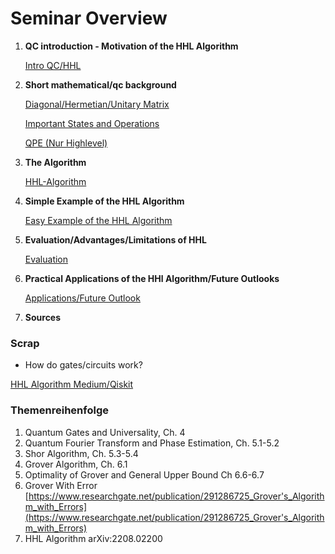 # Seminar Overview

1. **QC introduction - Motivation of the HHL Algorithm**
    
    [Intro QC/HHL](Seminar%20Overview%2064d5a2a647d14cc59cd27fc37061590c/Intro%20QC%20HHL%20df314dcfa4b4404ba92d74c4a0240341.md)
    
2. **Short mathematical/qc background**
    
    [Diagonal/Hermetian/Unitary Matrix ](Seminar%20Overview%2064d5a2a647d14cc59cd27fc37061590c/Diagonal%20Hermetian%20Unitary%20Matrix%20e7163e3a52a749b5afff7d0b62e43975.md)
    
    [Important States and Operations](Seminar%20Overview%2064d5a2a647d14cc59cd27fc37061590c/Important%20States%20and%20Operations%20a183650dcd3b461a89b79c0df0b7f44c.md)
    
    [QPE (Nur Highlevel)](Seminar%20Overview%2064d5a2a647d14cc59cd27fc37061590c/QPE%20(Nur%20Highlevel)%208f0a5e4da98e4981b1e687edf243ed64.md)
    
3. **The Algorithm**
    
    [HHL-Algorithm](Seminar%20Overview%2064d5a2a647d14cc59cd27fc37061590c/HHL-Algorithm%207ba46b86df47407a92db5fb10bb1ebb8.md)
    
4. **Simple Example of the HHL Algorithm**
    
    [Easy Example of the HHL Algorithm](Seminar%20Overview%2064d5a2a647d14cc59cd27fc37061590c/Easy%20Example%20of%20the%20HHL%20Algorithm%200931b27ab8b14682bc18b99dc0594415.md)
    
5. **Evaluation/Advantages/Limitations of HHL**
    
    [Evaluation](Seminar%20Overview%2064d5a2a647d14cc59cd27fc37061590c/Evaluation%20ff4cefecdc054bdeb3d2a065f41bcfe5.md)
    
6. **Practical Applications of the HHl Algorithm/Future Outlooks**
    
    [Applications/Future Outlook](Seminar%20Overview%2064d5a2a647d14cc59cd27fc37061590c/Applications%20Future%20Outlook%205418ace063c54459b68f2bc901d418b8.md)
    
7. **Sources**

### Scrap

- How do gates/circuits work?

[HHL Algorithm Medium/Qiskit](Seminar%20Overview%2064d5a2a647d14cc59cd27fc37061590c/HHL%20Algorithm%20Medium%20Qiskit%204d7de1ecdeeb47e3a6ec34bbab233fcd.md)

### Themenreihenfolge

1. Quantum Gates and Universality, Ch. 4
2. Quantum Fourier Transform and Phase Estimation, Ch. 5.1-5.2
3. Shor Algorithm, Ch. 5.3-5.4
4. Grover Algorithm, Ch. 6.1
5. Optimality of Grover and General Upper Bound Ch 6.6-6.7
6. Grover With Error [https://www.researchgate.net/publication/291286725_Grover's_Algorithm_with_Errors](https://www.researchgate.net/publication/291286725_Grover's_Algorithm_with_Errors)
7. HHL Algorithm arXiv:2208.02200